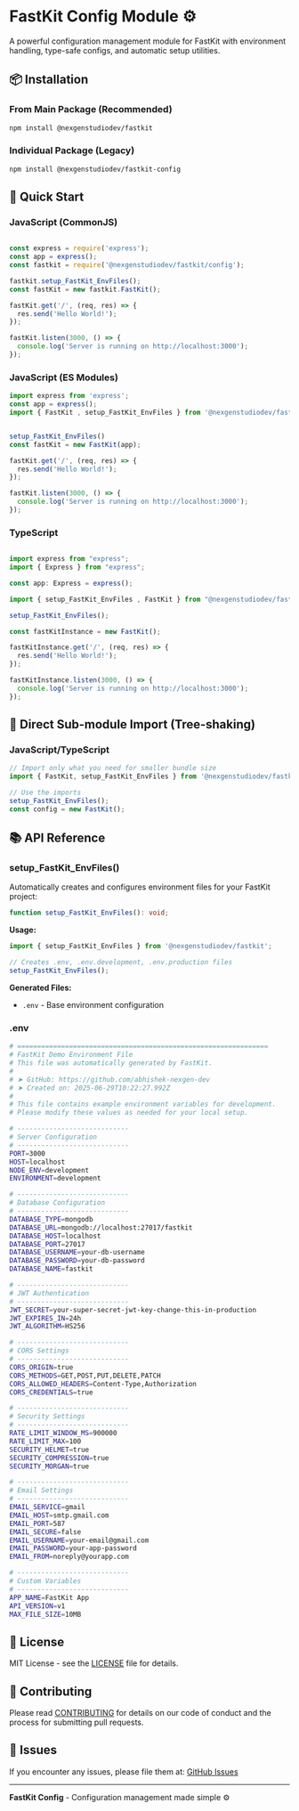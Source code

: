 # FastKit Config Module ⚙️

A powerful configuration management module for FastKit with environment handling, type-safe configs, and automatic setup utilities.

## 📦 Installation

### From Main Package (Recommended)
```bash
npm install @nexgenstudiodev/fastkit
```

### Individual Package (Legacy)
```bash
npm install @nexgenstudiodev/fastkit-config
```

## 🚀 Quick Start

### JavaScript (CommonJS)
```javascript

const express = require('express');
const app = express();
const fastkit = require('@nexgenstudiodev/fastkit/config');

fastkit.setup_FastKit_EnvFiles();
const fastKit = new fastkit.FastKit();

fastKit.get('/', (req, res) => {
  res.send('Hello World!');
});

fastKit.listen(3000, () => {
  console.log('Server is running on http://localhost:3000');
});

```

### JavaScript (ES Modules)
```javascript
import express from 'express';
const app = express();
import { FastKit , setup_FastKit_EnvFiles } from '@nexgenstudiodev/fastkit/config';


setup_FastKit_EnvFiles()
const fastKit = new FastKit(app);

fastKit.get('/', (req, res) => {
  res.send('Hello World!');
});

fastKit.listen(3000, () => {
  console.log('Server is running on http://localhost:3000');
});

```

### TypeScript
```typescript

import express from "express";
import { Express } from "express";

const app: Express = express();

import { setup_FastKit_EnvFiles , FastKit } from "@nexgenstudiodev/fastkit-config";

setup_FastKit_EnvFiles();

const fastKitInstance = new FastKit();

fastKitInstance.get('/', (req, res) => {
  res.send('Hello World!');
});

fastKitInstance.listen(3000, () => {
  console.log('Server is running on http://localhost:3000');
});


```

## 🎯 Direct Sub-module Import (Tree-shaking)

### JavaScript/TypeScript
```javascript
// Import only what you need for smaller bundle size
import { FastKit, setup_FastKit_EnvFiles } from '@nexgenstudiodev/fastkit/config';

// Use the imports
setup_FastKit_EnvFiles();
const config = new FastKit();
```

## 📚 API Reference

### setup_FastKit_EnvFiles()
Automatically creates and configures environment files for your FastKit project:

```typescript
function setup_FastKit_EnvFiles(): void;
```

**Usage:**
```javascript
import { setup_FastKit_EnvFiles } from '@nexgenstudiodev/fastkit';

// Creates .env, .env.development, .env.production files
setup_FastKit_EnvFiles();
```

**Generated Files:**
- `.env` - Base environment configuration


### .env
```bash
# ===============================================================
# FastKit Demo Environment File
# This file was automatically generated by FastKit.
#
# ➤ GitHub: https://github.com/abhishek-nexgen-dev
# ➤ Created on: 2025-06-29T10:22:27.992Z
#
# This file contains example environment variables for development.
# Please modify these values as needed for your local setup.

# ----------------------------
# Server Configuration
# ----------------------------
PORT=3000
HOST=localhost
NODE_ENV=development
ENVIRONMENT=development

# ----------------------------
# Database Configuration
# ----------------------------
DATABASE_TYPE=mongodb
DATABASE_URL=mongodb://localhost:27017/fastkit
DATABASE_HOST=localhost
DATABASE_PORT=27017
DATABASE_USERNAME=your-db-username
DATABASE_PASSWORD=your-db-password
DATABASE_NAME=fastkit

# ----------------------------
# JWT Authentication
# ----------------------------
JWT_SECRET=your-super-secret-jwt-key-change-this-in-production
JWT_EXPIRES_IN=24h
JWT_ALGORITHM=HS256

# ----------------------------
# CORS Settings
# ----------------------------
CORS_ORIGIN=true
CORS_METHODS=GET,POST,PUT,DELETE,PATCH
CORS_ALLOWED_HEADERS=Content-Type,Authorization
CORS_CREDENTIALS=true

# ----------------------------
# Security Settings
# ----------------------------
RATE_LIMIT_WINDOW_MS=900000
RATE_LIMIT_MAX=100
SECURITY_HELMET=true
SECURITY_COMPRESSION=true
SECURITY_MORGAN=true

# ----------------------------
# Email Settings
# ----------------------------
EMAIL_SERVICE=gmail
EMAIL_HOST=smtp.gmail.com
EMAIL_PORT=587
EMAIL_SECURE=false
EMAIL_USERNAME=your-email@gmail.com
EMAIL_PASSWORD=your-app-password
EMAIL_FROM=noreply@yourapp.com

# ----------------------------
# Custom Variables
# ----------------------------
APP_NAME=FastKit App
API_VERSION=v1
MAX_FILE_SIZE=10MB

```


## 📄 License

MIT License - see the [LICENSE](../../LICENSE.md) file for details.

## 🤝 Contributing

Please read [CONTRIBUTING](../../CONTRIBUTING.md) for details on our code of conduct and the process for submitting pull requests.

## 🐛 Issues

If you encounter any issues, please file them at: [GitHub Issues](https://github.com/nexgenstudiodev/fastkit/issues)

---

**FastKit Config** - Configuration management made simple ⚙️
